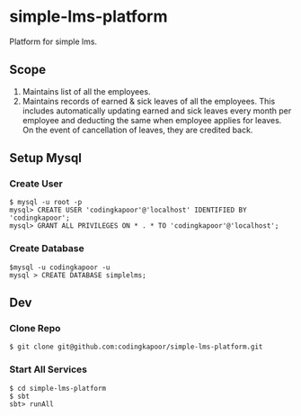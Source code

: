 # simple-lms-platform
Platform for simple lms.

## Scope
1. Maintains list of all the employees.
2. Maintains records of earned & sick leaves of all the employees. This includes automatically updating earned and sick leaves every month per employee and deducting the same when employee applies for leaves. On the event of cancellation of leaves, they are credited back.

## Setup Mysql
### Create User
```
$ mysql -u root -p
mysql> CREATE USER 'codingkapoor'@'localhost' IDENTIFIED BY 'codingkapoor';
mysql> GRANT ALL PRIVILEGES ON * . * TO 'codingkapoor'@'localhost';
```

### Create Database
```
$mysql -u codingkapoor -u
mysql > CREATE DATABASE simplelms;
```

## Dev
### Clone Repo
```
$ git clone git@github.com:codingkapoor/simple-lms-platform.git
```

### Start All Services
```
$ cd simple-lms-platform
$ sbt
sbt> runAll
```

